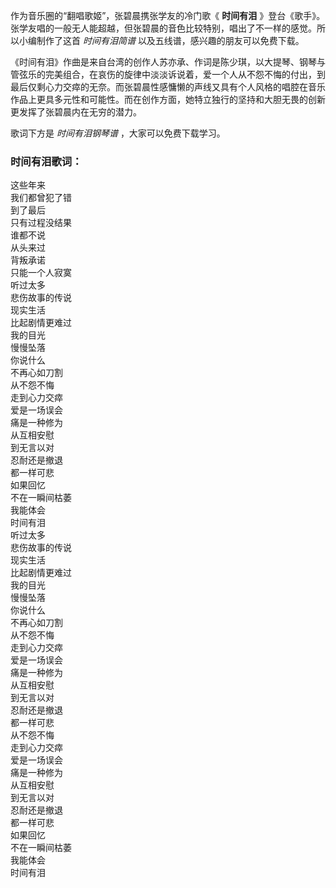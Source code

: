 

作为音乐圈的“翻唱歌姬”，张碧晨携张学友的冷门歌《 **时间有泪**
》登台《歌手》。张学友唱的一般无人能超越，但张碧晨的音色比较特别，唱出了不一样的感觉。所以小编制作了这首 _时间有泪简谱_
以及五线谱，感兴趣的朋友可以免费下载。

《时间有泪》作曲是来自台湾的创作人苏亦承、作词是陈少琪，以大提琴、钢琴与管弦乐的完美组合，在哀伤的旋律中淡淡诉说着，爱一个人从不怨不悔的付出，到最后仅剩心力交瘁的无奈。而张碧晨性感慵懒的声线又具有个人风格的唱腔在音乐作品上更具多元性和可能性。而在创作方面，她特立独行的坚持和大胆无畏的创新更发挥了张碧晨内在无穷的潜力。

歌词下方是 _时间有泪钢琴谱_ ，大家可以免费下载学习。

### 时间有泪歌词：

这些年来  
我们都曾犯了错  
到了最后  
只有过程没结果  
谁都不说  
从头来过  
背叛承诺  
只能一个人寂寞  
听过太多  
悲伤故事的传说  
现实生活  
比起剧情更难过  
我的目光  
慢慢坠落  
你说什么  
不再心如刀割  
从不怨不悔  
走到心力交瘁  
爱是一场误会  
痛是一种修为  
从互相安慰  
到无言以对  
忍耐还是撤退  
都一样可悲  
如果回忆  
不在一瞬间枯萎  
我能体会  
时间有泪  
听过太多  
悲伤故事的传说  
现实生活  
比起剧情更难过  
我的目光  
慢慢坠落  
你说什么  
不再心如刀割  
从不怨不悔  
走到心力交瘁  
爱是一场误会  
痛是一种修为  
从互相安慰  
到无言以对  
忍耐还是撤退  
都一样可悲  
从不怨不悔  
走到心力交瘁  
爱是一场误会  
痛是一种修为  
从互相安慰  
到无言以对  
忍耐还是撤退  
都一样可悲  
如果回忆  
不在一瞬间枯萎  
我能体会  
时间有泪

